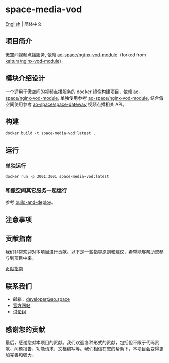# space-media-vod

[English](./README.md) | 简体中文

## 项目简介

傲空间视频点播服务, 依赖 [ao-space/nginx-vod-module](https://github.com/ao-space/nginx-vod-module)（forked from [kaltura/nginx-vod-module](https://github.com/kaltura/nginx-vod-module)）。

## 模块介绍设计

一个适用于傲空间的视频点播服务的 docker 镜像构建项目，依赖 [ao-space/nginx-vod-module](https://github.com/ao-space/nginx-vod-module), 单独使用参考 [ao-space/nginx-vod-module](https://github.com/ao-space/nginx-vod-module), 结合傲空间使用参考 [ao-space/space-gateway](https://github.com/ao-space/space-gateway) 视频点播相关 API。

## 构建

```shell
docker build -t space-media-vod:latest .
```

## 运行

### 单独运行

```shell
docker run -p 3001:3001 space-media-vod:latest
```

### 和傲空间其它服务一起运行

参考 [build-and-deploy](https://github.com/ao-space/ao.space/blob/dev/docs/build-and-deploy_CN.md)。

## 注意事项

## 贡献指南

我们非常欢迎对本项目进行贡献。以下是一些指导原则和建议，希望能够帮助您参与到项目中来。

[贡献指南](https://github.com/ao-space/ao.space/blob/dev/docs/cn/contribution-guidelines.md)

## 联系我们

- 邮箱：<developer@ao.space>
- [官方网站](https://ao.space)
- [讨论组](https://slack.ao.space)

## 感谢您的贡献

最后，感谢您对本项目的贡献。我们欢迎各种形式的贡献，包括但不限于代码贡献、问题报告、功能请求、文档编写等。我们相信在您的帮助下，本项目会变得更加完善和强大。
